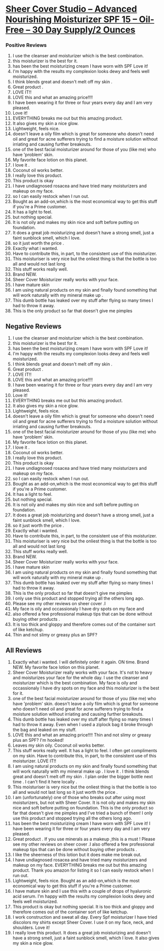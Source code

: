 # [Sheer Cover Studio – Advanced Nourishing Moisturizer SPF 15 – Oil-Free – 30 Day Supply/2 Ounces](https://products.checkmycream.com/products/Sheer-Cover-Studio-Advanced-Nourishing-Moisturizer-SPF-15-Oil-Free-30-Day-Supply2-Ounces.html)

### Positive Reviews

<ol>
      <li>I use the cleanser and moisturizer which is the best combination.</li>
      <li>this moisturizer is the best for it.</li>
      <li>has been the best moisturizing cream I have worn with SPF Love it!</li>
      <li>I&#x27;m happy with the results my complexion looks dewy and feels well moisturized.</li>
      <li>I think blends great and doesn&#x27;t melt off my skin .</li>
      <li>Great product .</li>
      <li>LOVE IT!!</li>
      <li>LOVE this and what an amazing price!!!!</li>
      <li>I have been wearing it for three or four years every day and I am very pleased.</li>
      <li>Love it!</li>
      <li>EVERYTHING breaks me out but this amazing product.  </li>
      <li>It also gives my skin a nice glow.</li>
      <li>Lightweight, feels nice.  </li>
      <li>doesn&#x27;t leave a oily film which is great for someone who doesn&#x27;t need oil and great for acne sufferers trying to find a moisture solution without irriating and causing further breakouts.</li>
      <li>one of the best facial moisturizer around for those of you (like me) who have &#x27;problem&#x27; skin.</li>
      <li>My favorite face lotion on this planet.</li>
      <li>I love it .</li>
      <li>Coconut oil works better.</li>
      <li>I really love this product.</li>
      <li>This product is okay</li>
      <li>I have undiagnosed rosacea and have tried many moisturizers and makeup on my face.</li>
      <li>so I can easily restock when I run out.</li>
      <li>Bought as an add-on,which is the most economical way to get this stuff if you&#x27;re a Prime customer.</li>
      <li>It has a light to feel.  </li>
      <li>but nothing special.  </li>
      <li>It is not oily and makes my skin nice and soft before putting on foundation.</li>
      <li>It does a great job moisturizing and doesn&#x27;t have a strong smell, just a faint sunblock smell, which I love.</li>
      <li>so it  just worth the price .</li>
      <li>Exactly what i wanted.</li>
      <li>Have to contribute this, in part, to the consistent use of this moisturizer.  </li>
      <li>This moisturiser is very nice but the onliest thing is that the bottle is too all and would not last long</li>
      <li>This stuff works really well.  </li>
      <li>Brand NEW.</li>
      <li>Sheer Cover Moisturizer really works with your face.</li>
      <li>I have mature skin</li>
      <li>I am using natural products on my skin and finally found something that will work naturally with my mineral make up .</li>
      <li>This dumb bottle has leaked over my stuff after flying so many times I had to throw it away.</li>
      <li>This is the only product so far that doesn&#x27;t give me pimples</li>
</ol>


<h2>Negative Reviews</h2>
<ol>
<li> I use the cleanser and moisturizer which is the best combination.</li>
<li> this moisturizer is the best for it.</li>
<li> has been the best moisturizing cream I have worn with SPF Love it!</li>
<li> I&#x27;m happy with the results my complexion looks dewy and feels well moisturized.</li>
<li> I think blends great and doesn&#x27;t melt off my skin .</li>
<li> Great product .</li>
<li> LOVE IT!!</li>
<li> LOVE this and what an amazing price!!!!</li>
<li> I have been wearing it for three or four years every day and I am very pleased.</li>
<li> Love it!</li>
<li> EVERYTHING breaks me out but this amazing product.  </li>
<li> It also gives my skin a nice glow.</li>
<li> Lightweight, feels nice.  </li>
<li> doesn&#x27;t leave a oily film which is great for someone who doesn&#x27;t need oil and great for acne sufferers trying to find a moisture solution without irriating and causing further breakouts.</li>
<li> one of the best facial moisturizer around for those of you (like me) who have &#x27;problem&#x27; skin.</li>
<li> My favorite face lotion on this planet.</li>
<li> I love it .</li>
<li> Coconut oil works better.</li>
<li> I really love this product.</li>
<li> This product is okay</li>
<li> I have undiagnosed rosacea and have tried many moisturizers and makeup on my face.</li>
<li> so I can easily restock when I run out.</li>
<li> Bought as an add-on,which is the most economical way to get this stuff if you&#x27;re a Prime customer.</li>
<li> It has a light to feel.  </li>
<li> but nothing special.  </li>
<li> It is not oily and makes my skin nice and soft before putting on foundation.</li>
<li> It does a great job moisturizing and doesn&#x27;t have a strong smell, just a faint sunblock smell, which I love.</li>
<li> so it  just worth the price .</li>
<li> Exactly what i wanted.</li>
<li> Have to contribute this, in part, to the consistent use of this moisturizer.  </li>
<li> This moisturiser is very nice but the onliest thing is that the bottle is too all and would not last long</li>
<li> This stuff works really well.  </li>
<li> Brand NEW.</li>
<li> Sheer Cover Moisturizer really works with your face.</li>
<li> I have mature skin</li>
<li> I am using natural products on my skin and finally found something that will work naturally with my mineral make up .</li>
<li> This dumb bottle has leaked over my stuff after flying so many times I had to throw it away.</li>
<li> This is the only product so far that doesn&#x27;t give me pimples</li>
<li> I only use this product and stopped trying all the others long ago.</li>
<li> Please see my other reviews on sheer cover .I</li>
<li> My face is oily and occassionaly I have dry spots on my face and</li>
<li> also offered a few professional makeup tips that can be done without buying other products .</li>
<li> It  is too thick and gloppy and therefore comes  out of  the container sort of like ketchup.</li>
<li> Thin and not slimy or greasy plus an SPF?</li>
</ol>

<h2>All Reviews</h2>

<ol>
    <li> Exactly what i wanted. I will definitely order it again.  ON time. Brand NEW. My favorite face lotion on this planet.</li>
    <li> Sheer Cover Moisturizer really works with your face. It&#x27;s not to heavy and moisturizes your face for the whole day. I use the cleanser and moisturizer which is the best combination. My face is oily and occassionaly I have dry spots on my face and this moisturizer is the best for it.</li>
    <li> one of the best facial moisturizer around for those of you (like me) who have &#x27;problem&#x27; skin. doesn&#x27;t leave a oily film which is great for someone who doesn&#x27;t need oil and great for acne sufferers trying to find a moisture solution without irriating and causing further breakouts.</li>
    <li> This dumb bottle has leaked over my stuff after flying so many times I had to throw it away. Even when I used a ziplock bag it broke through the bag and leaked on my stuff.</li>
    <li> LOVE this and what an amazing price!!!! Thin and not slimy or greasy plus an SPF? I&#x27;m hooked!</li>
    <li> Leaves my skin oily. Coconut oil works better.</li>
    <li> This stuff works really well.  It has a light to feel.  I often get compliments on my skin.  Have to contribute this, in part, to the consistent use of this moisturizer.  LOVE IT!!</li>
    <li> I am using natural products on my skin and finally found something that will work naturally with my mineral make up . I love it . I think blends great and doesn&#x27;t melt off my skin . I plan order the bigger bottle next time . I can&#x27;t find it here locally .</li>
    <li> This moisturiser is very nice but the onliest thing is that the bottle is too all and would not last long so it  just worth the price .</li>
    <li> I am (unfortunately) one of those who breaks out after using most moisturizers, but not with Sheer Cover.  It is not oily and makes my skin nice and soft before putting on foundation. This is the only product so far that doesn&#x27;t give me pimples and I&#x27;ve tried a bunch of them! I only use this product and stopped trying all the others long ago.</li>
    <li> has been the best moisturizing cream I have worn with SPF Love it! I have been wearing it for three or four years every day and I am very pleased.</li>
    <li> Great product . If you use minerals as a makeup ,this is a must !  Please see my other reviews on sheer cover .I also offered a few professional makeup tips that can be done without buying other products .</li>
    <li> I like the sheerness of this lotion but it does make me break out.</li>
    <li> I have undiagnosed rosacea and have tried many moisturizers and makeup on my face. EVERYTHING breaks me out but this amazing product.  Thank you amazon for listing it so I can easily restock when I run out.</li>
    <li> Lightweight, feels nice.  Bought as an add-on,which is the most economical way to get this stuff if you&#x27;re a Prime customer.</li>
    <li> I have mature skin and I use this with a couple of drops of hyaluronic acid serum. I&#x27;m happy with the results my complexion looks dewy and feels well moisturized.</li>
    <li> This product is okay but nothing special.  It  is too thick and gloppy and therefore comes  out of  the container sort of like ketchup.</li>
    <li> I work construction and sweat all day. Every Spf moisturizer I have tried discolors my shirts except Sheer Cover. I use it on my face, neck, and shoulders. Love it!</li>
    <li> I really love this product. It does a great job moisturizing and doesn&#x27;t have a strong smell, just a faint sunblock smell, which I love. It also gives my skin a nice glow.</li>
</ol>




